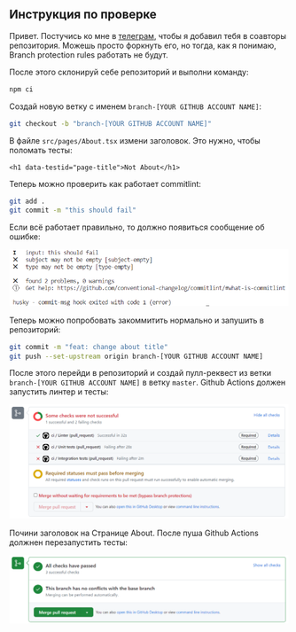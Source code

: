 ## Инструкция по проверке

Привет. Постучись ко мне в [телеграм](https://t.me/pasha_kryuchkov), чтобы я добавил тебя в соавторы репозитория. Можешь просто форкнуть его, но тогда, как я понимаю, Branch protection rules работать не будут.

После этого склонируй себе репозиторий и выполни команду:

```sh
npm ci
```

Создай новую ветку с именем `branch-[YOUR GITHUB ACCOUNT NAME]`:

```sh
git checkout -b "branch-[YOUR GITHUB ACCOUNT NAME]"
```

В файле `src/pages/About.tsx` измени заголовок. Это нужно, чтобы поломать тесты:

```
<h1 data-testid="page-title">Not About</h1>
```

Теперь можно проверить как работает commitlint:

```sh
git add .
git commit -m "this should fail"
```

Если всё работает правильно, то должно появиться сообщение об ошибке:

<img src="./markdown-images/1.png" alt="commitlint error message" width="600">

Теперь можно попробовать закоммитить нормально и запушить в репозиторий:

```sh
git commit -m "feat: change about title"
git push --set-upstream origin branch-[YOUR GITHUB ACCOUNT NAME]
```

После этого перейди в репозиторий и создай пулл-реквест из ветки `branch-[YOUR GITHUB ACCOUNT NAME]` в ветку `master`. Github Actions должен запустить линтер и тесты:

<img src="./markdown-images/2.png" alt="pull-request message" width="800">


Почини заголовок на Странице About. После пуша Github Actions должнен перезапустить тесты:

<img src="./markdown-images/3.png" alt="pull-request message" width="800">
